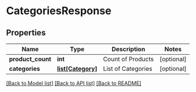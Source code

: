 # CategoriesResponse

## Properties
Name | Type | Description | Notes
------------ | ------------- | ------------- | -------------
**product_count** | **int** | Count of Products | [optional] 
**categories** | [**list[Category]**](Category.md) | List of Categories | [optional] 

[[Back to Model list]](../README.md#documentation-for-models) [[Back to API list]](../README.md#documentation-for-api-endpoints) [[Back to README]](../README.md)


